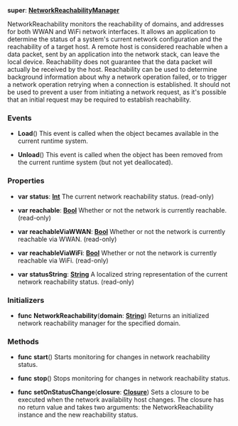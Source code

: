 **super**: **[NetworkReachabilityManager](NetworkReachabilityManager.md)**

NetworkReachability monitors the reachability of domains, and addresses for both WWAN and WiFi network interfaces. It allows an application to determine the status of a system's current network configuration and the reachability of a target host. A remote host is considered reachable when a data packet, sent by an application into the network stack, can leave the local device. Reachability does not guarantee that the data packet will actually be received by the host. Reachability can be used to determine background information about why a network operation failed, or to trigger a network operation retrying when a connection is established. It should not be used to prevent a user from initiating a network request, as it's possible that an initial request may be required to establish reachability.

### Events

* **Load**()
This event is called when the object becames available in the current runtime system.

* **Unload**()
This event is called when the object has been removed from the current runtime system (but not yet deallocated).



### Properties

* **var** **status**: **[Int](../gravity/types.md)**
The current network reachability status. \(read-only\)

* **var** **reachable**: **[Bool](../gravity/types.md)**
Whether or not the network is currently reachable. \(read-only\)

* **var** **reachableViaWWAN**: **[Bool](../gravity/types.md)**
Whether or not the network is currently reachable via WWAN. \(read-only\)

* **var** **reachableViaWiFi**: **[Bool](../gravity/types.md)**
Whether or not the network is currently reachable via WiFi. \(read-only\)

* **var** **statusString**: **[String](../gravity/types.md)**
A localized string representation of the current network reachability status. \(read-only\)



### Initializers

* **func** **NetworkReachability**(**domain**: **[String](../gravity/types.md)**)
Returns an initialized network reachability manager for the specified domain.



### Methods

* **func** **start**()
Starts monitoring for changes in network reachability status.

* **func** **stop**()
Stops monitoring for changes in network reachability status.

* **func** **setOnStatusChange**(**closure**: **[Closure](../gravity/closure.md)**)
Sets a closure to be executed when the network availability host changes. The closure has no return value and takes two arguments: the NetworkReachability instance and the new reachability status.





